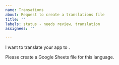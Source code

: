 ```yaml
---
name: Transations
about: Request to create a translations file
title: ''
labels: status - needs review, translation
assignees: ''

---
```


I want to translate your app to <fill-in-language-here>.

Please create a Google Sheets file for this language.
